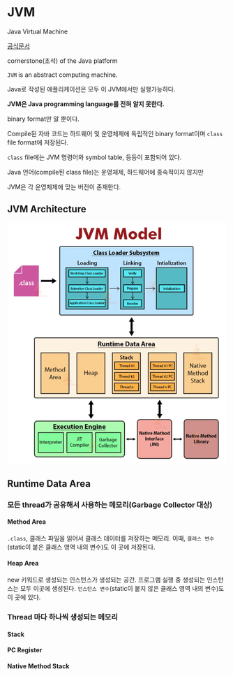 # JVM
Java Virtual Machine

[공식문서](https://docs.oracle.com/javase/specs/jvms/se20/html/index.html)

cornerstone(초석) of the Java platform

`JVM` is an abstract computing machine.

Java로 작성된 애플리케이션은 모두 이 JVM에서만 실행가능하다.

**JVM은 Java programming language를 전혀 알지 못한다.**

binary format만 알 뿐이다.


Compile된 자바 코드는 하드웨어 및 운영체제에 독립적인 binary format이며 `class` file format에 저장된다. 

`class` file에는 JVM 명령어와 symbol table, 등등이 포함되어 있다.

Java 언어(compile된 class file)는 운영체제, 하드웨어에 종속적이지 않지만 

JVM은 각 운영체제에 맞는 버전이 존재한다. 

## JVM Architecture
![jvm](../../Images/Java/jvm.png)

## Runtime Data Area

### 모든 thread가 공유해서 사용하는 메모리(Garbage Collector 대상)

#### Method Area
`.class`, 클래스 파일을 읽어서 클래스 데이터를 저장하는 메모리.
이때, `클래스 변수`(static이 붙은 클래스 영역 내의 변수)도 이 곳에 저장된다.

#### Heap Area
new 키워드로 생성되는 인스턴스가 생성되는 공간.
프로그램 실행 중 생성되는 인스턴스는 모두 이곳에 생성된다.
`인스턴스 변수`(static이 붙지 않은 클래스 영역 내의 변수)도 이 곳에 있다.

### Thread 마다 하나씩 생성되는 메모리

#### Stack

#### PC Register

#### Native Method Stack